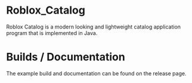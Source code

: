 # Roblox_Catalog
Roblox Catalog is a modern looking and lightweight catalog application program that is implemented in Java.




# Builds / Documentation
The example build and documentation can be found on the release page.
